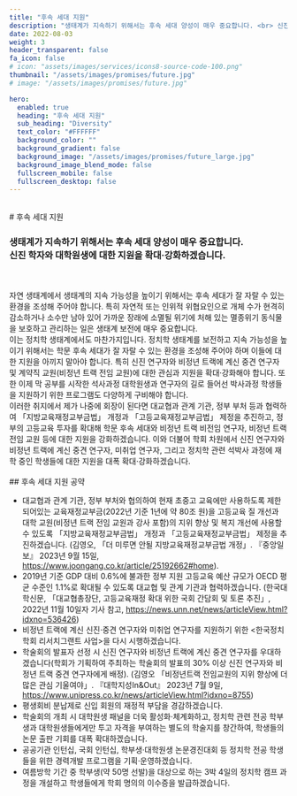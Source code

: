 ```yaml
---
title: "후속 세대 지원"
description: "생태계가 지속하기 위해서는 후속 세대 양성이 매우 중요합니다. <br> 신진 학자와 대학원생에 대한 지원을 확대·강화하겠습니다."
date: 2022-08-03
weight: 3
header_transparent: false
fa_icon: false
# icon: "assets/images/services/icons8-source-code-100.png"
thumbnail: "/assets/images/promises/future.jpg"
# image: "/assets/images/promises/future.jpg"

hero:
  enabled: true
  heading: "후속 세대 지원"
  sub_heading: "Diversity"
  text_color: "#FFFFFF"
  background_color: ""
  background_gradient: false
  background_image: "/assets/images/promises/future_large.jpg"
  background_image_blend_mode: false
  fullscreen_mobile: false
  fullscreen_desktop: false
---
```


<br>
# 후속 세대 지원

### 생태계가 지속하기 위해서는 후속 세대 양성이 매우 중요합니다. <br> 신진 학자와 대학원생에 대한 지원을 확대·강화하겠습니다.

<br>
<br>
자연 생태계에서 생태계의 지속 가능성을 높이기 위해서는 후속 세대가 잘 자랄 수 있는 환경을 조성해 주어야 합니다. 특히 자연적 또는 인위적 위협요인으로 개체 수가 현격히 감소하거나 소수만 남아 있어 가까운 장래에 소멸될 위기에 처해 있는 멸종위기 동식물을 보호하고 관리하는 일은 생태계 보전에 매우 중요합니다.

<br>
이는 정치학 생태계에서도 마찬가지입니다. 정치학 생태계를 보전하고 지속 가능성을 높이기 위해서는 학문 후속 세대가 잘 자랄 수 있는 환경을 조성해 주어야 하며 이들에 대한 지원을 아끼지 말아야 합니다. 특히 신진 연구자와 비정년 트랙에 계신 중견 연구자 및 계약직 교원(비정년 트랙 전임 교원)에 대한 관심과 지원을 확대·강화해야 합니다. 또한 이제 막 공부를 시작한 석사과정 대학원생과 연구자의 길로 들어선 박사과정 학생들을 지원하기 위한 프로그램도 다양하게 구비해야 합니다.

<br>
이러한 취지에서 제가 나중에 회장이 된다면 대교협과 관계 기관, 정부 부처 등과 협력하여 「지방교육재정교부금법」 개정과 「고등교육재정교부금법」 제정을 추진하고, 정부의 고등교육 투자를 확대해 학문 후속 세대와 비정년 트랙 비전임 연구자, 비정년 트랙 전임 교원 등에 대한 지원을 강화하겠습니다. 이와 더불어 학회 차원에서 신진 연구자와 비정년 트랙에 계신 중견 연구자, 미취업 연구자, 그리고 정치학 관련 석박사 과정에 재학 중인 학생들에 대한 지원을 대폭 확대·강화하겠습니다.

<br>
<br>
## 후속 세대 지원 공약

- 대교협과 관계 기관, 정부 부처와 협의하여 현재 초중고 교육에만 사용하도록 제한되어있는 교육재정교부금(2022년 기준 1년에 약 80조 원)을 고등교육 질 개선과 대학 교원(비정년 트랙 전임 교원과 강사 포함)의 지위 향상 및 복지 개선에 사용할 수 있도록 「지방교육재정교부금법」 개정과 「고등교육재정교부금법」 제정을 추진하겠습니다. (김영오, 「더 미루면 안될 지방교육재정교부금법 개정」. 『중앙일보』 2023년 9월 15일, <a href="https://www.joongang.co.kr/article/25192662#home">https://www.joongang.co.kr/article/25192662#home</a>).
- 2019년 기준 GDP 대비 0.6%에 불과한 정부 지원 고등교육 예산 규모가 OECD 평균 수준인 1.1%로 확대될 수 있도록 대교협 및 관계 기관과 협력하겠습니다. (한국대학신문, 「대교협총장단, 고등교육재정 확대 위한 국회 간담회 및 토론 추진」, 2022년 11월 10일자 기사 참고, <a href="https://news.unn.net/news/articleView.html?idxno=536426">https://news.unn.net/news/articleView.html?idxno=536426</a>)
- 비정년 트랙에 계신 신진·중견 연구자와 미취업 연구자를 지원하기 위한 &lt;한국정치
  학회 리서치그랜트 사업&gt;을 다시 시행하겠습니다.
- 학술회의 발표자 선정 시 신진 연구자와 비정년 트랙에 계신 중견 연구자를 우대하겠습니다(학회가 기획하여 주최하는 학술회의 발표의 30% 이상 신진 연구자와 비정년 트랙 중견 연구자에게 배정). (김영오 「비정년트랙 전임교원의 지위 향상에 더 많은 관심 기울여야」. 『대학지성In&Out』 2023년 7월 9일, <a href="https://www.unipress.co.kr/news/articleView.html?idxno=8755">https://www.unipress.co.kr/news/articleView.html?idxno=8755</a>)
- 평생회비 분납제로 신입 회원의 재정적 부담을 경감하겠습니다.
- 학술회의 개최 시 대학원생 패널을 더욱 활성화·체계화하고, 정치학 관련 전공 학부생과 대학원생들에게만 투고 자격을 부여하는 별도의 학술지를 창간하여, 학생들의 논문 출판 기회를 대폭 확대하겠습니다.
- 공공기관 인턴십, 국회 인턴십, 학부생·대학원생 논문경진대회 등 정치학 전공 학생
  들을 위한 경력개발 프로그램을 기획·운영하겠습니다.
- 여름방학 기간 중 학부생(약 50명 선발)을 대상으로 하는 3박 4일의 정치학 캠프
  과정을 개설하고 학생들에게 학회 명의의 이수증을 발급하겠습니다.
